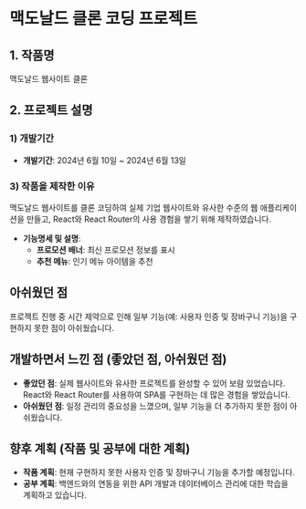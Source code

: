 # 맥도날드 클론 코딩 프로젝트

## 1. 작품명
맥도날드 웹사이트 클론

## 2. 프로젝트 설명

### 1) 개발기간
- **개발기간**: 2024년 6월 10일 ~ 2024년 6월 13일

### 3) 작품을 제작한 이유
맥도날드 웹사이트를 클론 코딩하여 실제 기업 웹사이트와 유사한 수준의 웹 애플리케이션을 만들고, React와 React Router의 사용 경험을 쌓기 위해 제작하였습니다.

- **기능명세 및 설명**:
  - **프로모션 배너**: 최신 프로모션 정보를 표시
  - **추천 메뉴**: 인기 메뉴 아이템을 추천

## 아쉬웠던 점
프로젝트 진행 중 시간 제약으로 인해 일부 기능(예: 사용자 인증 및 장바구니 기능)을 구현하지 못한 점이 아쉬웠습니다.

## 개발하면서 느낀 점 (좋았던 점, 아쉬웠던 점)
- **좋았던 점**: 실제 웹사이트와 유사한 프로젝트를 완성할 수 있어 보람 있었습니다. React와 React Router를 사용하여 SPA를 구현하는 데 많은 경험을 쌓았습니다.
- **아쉬웠던 점**: 일정 관리의 중요성을 느꼈으며, 일부 기능을 더 추가하지 못한 점이 아쉬웠습니다.

## 향후 계획 (작품 및 공부에 대한 계획)
- **작품 계획**: 현재 구현하지 못한 사용자 인증 및 장바구니 기능을 추가할 예정입니다.
- **공부 계획**: 백엔드와의 연동을 위한 API 개발과 데이터베이스 관리에 대한 학습을 계획하고 있습니다.
